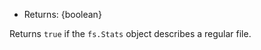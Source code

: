 <!-- YAML
added: v0.1.10
-->

* Returns: {boolean}

Returns `true` if the `fs.Stats` object describes a regular file.

